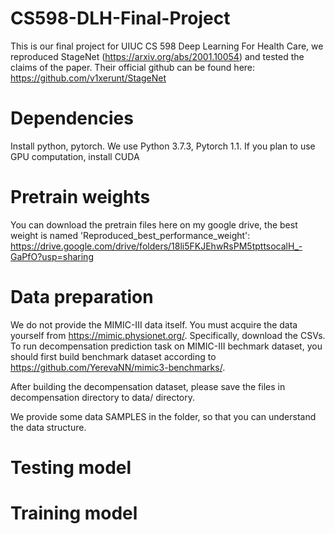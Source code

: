 # CS598-DLH-Final-Project

This is our final project for UIUC CS 598 Deep Learning For Health Care, we reproduced StageNet (https://arxiv.org/abs/2001.10054) and tested the claims of the paper. Their official github can be found here:
https://github.com/v1xerunt/StageNet

# Dependencies

Install python, pytorch. We use Python 3.7.3, Pytorch 1.1.
If you plan to use GPU computation, install CUDA

# Pretrain weights

You can download the pretrain files here on my google drive, the best weight is named 'Reproduced_best_performance_weight': 
https://drive.google.com/drive/folders/18li5FKJEhwRsPM5tpttsocalH_-GaPfO?usp=sharing

# Data preparation

We do not provide the MIMIC-III data itself. You must acquire the data yourself from https://mimic.physionet.org/. Specifically, download the CSVs. To run decompensation prediction task on MIMIC-III bechmark dataset, you should first build benchmark dataset according to https://github.com/YerevaNN/mimic3-benchmarks/.

After building the decompensation dataset, please save the files in decompensation directory to data/ directory.

We provide some data SAMPLES in the folder, so that you can understand the data structure.

# Testing model

# Training model
